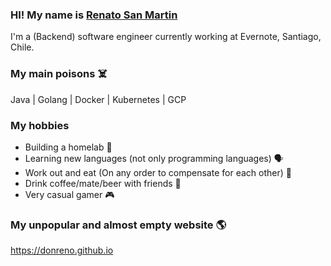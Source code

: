 ### HI! My name is [Renato San Martin](https://www.linkedin.com/in/renato-san-martin-37306017/)
I'm a (Backend) software engineer currently working at Evernote, Santiago, Chile.

### My main poisons ☠️
Java | Golang | Docker | Kubernetes | GCP 

### My hobbies
- Building a homelab 🧪
- Learning new languages (not only programming languages) 🗣️
- Work out and eat (On any order to compensate for each other) 🍔
- Drink coffee/mate/beer with friends 🍺
- Very casual gamer 🎮

### My unpopular and almost empty website 🌎
https://donreno.github.io

<!--
**donreno/donreno** is a ✨ _special_ ✨ repository because its `README.md` (this file) appears on your GitHub profile.

Here are some ideas to get you started:

- 🔭 I’m currently working on ...
- 🌱 I’m currently learning ...
- 👯 I’m looking to collaborate on ...
- 🤔 I’m looking for help with ...
- 💬 Ask me about ...
- 📫 How to reach me: ...
- 😄 Pronouns: ...
- ⚡ Fun fact: ...
-->
